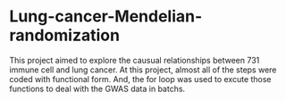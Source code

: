 # Lung-cancer-Mendelian-randomization
This project aimed to explore the causual relationships between 731 immune cell and lung cancer. At this project, almost all of the steps were coded with functional form. And, the for loop was used to excute those functions to deal with the GWAS data in batchs.
